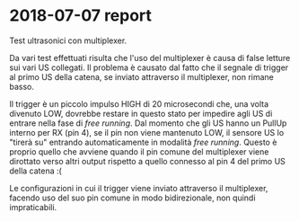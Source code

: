 # 2018-07-07 report

Test ultrasonici con multiplexer.

Da vari test effettuati risulta che l'uso del multiplexer è causa di false letture sui vari US collegati.
Il problema è causato dal fatto che il segnale di trigger al primo US della catena, se inviato attraverso il multiplexer, non rimane basso.

Il trigger è un piccolo impulso HIGH di 20 microsecondi che, una volta divenuto LOW, dovrebbe restare in questo stato per impedire agli US di entrare nella fase di _free running_.
Dal momento che gli US hanno un PullUp interno per RX (pin 4), se il pin non viene mantenuto LOW, il sensore US lo "tirerà su" entrando automaticamente in modalità _free running_.
Questo è proprio quello che avviene quando il pin comune del multiplexer viene dirottato verso altri output rispetto a quello connesso al pin 4 del primo US della catena :(

Le configurazioni in cui il trigger viene inviato attraverso il multiplexer, facendo uso del suo pin comune in modo bidirezionale, non quindi impraticabili.

